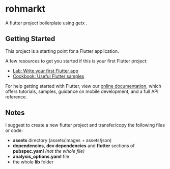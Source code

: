 # rohmarkt

A flutter project boilerplate using getx .

## Getting Started

This project is a starting point for a Flutter application.

A few resources to get you started if this is your first Flutter project:

- [Lab: Write your first Flutter app](https://flutter.dev/docs/get-started/codelab)
- [Cookbook: Useful Flutter samples](https://flutter.dev/docs/cookbook)

For help getting started with Flutter, view our
[online documentation](https://flutter.dev/docs), which offers tutorials,
samples, guidance on mobile development, and a full API reference.

## Notes

I suggest to create a new flutter project and transfer/copy the following files or code:

- **assets** directory (assets/images + assets/json)
- **dependencies**, **dev dependencies** and **flutter** sections of **pubspec.yaml** *(not the whole file)*
- **analysis_options.yaml** file
- the whole **lib** folder